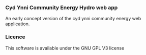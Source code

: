 
### Cyd Ynni Community Energy Hydro web app

An early concept version of the cyd ynni community energy web application.

### Licence

This software is available under the GNU GPL V3 license
